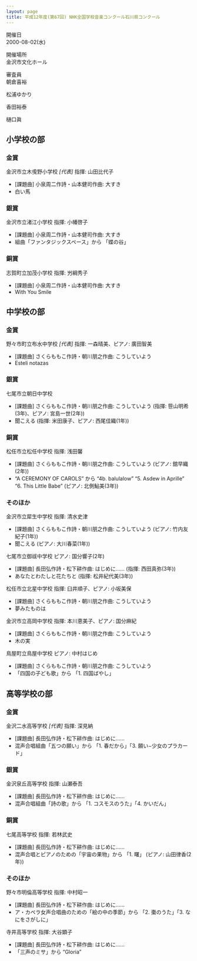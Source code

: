 ```yaml
---
layout: page
title: 平成12年度(第67回) NHK全国学校音楽コンクール石川県コンクール
---
```

開催日  
2000-08-02(水)

開催場所  
金沢市文化ホール

審査員  
朝倉喜裕

松浦ゆかり

香田裕泰

樋口眞

小学校の部
----------

### 金賞

<span class="choir-name">金沢市立木曵野小学校</span> *\[代表\]*
指揮: 山田比代子
-   \[課題曲\] 小泉周二作詩・山本健司作曲: 大すき
-   白い馬

### 銀賞

<span class="choir-name">金沢市立渚江小学校</span>
指揮: 小幡啓子
-   \[課題曲\] 小泉周二作詩・山本健司作曲: 大すき
-   組曲「ファンタジックスペース」から 「蝶の谷」

### 銅賞

<span class="choir-name">志賀町立加茂小学校</span>
指揮: 屶綱秀子
-   \[課題曲\] 小泉周二作詩・山本健司作曲: 大すき
-   With You Smile

中学校の部
----------

### 金賞

<span class="choir-name">野々市町立布水中学校</span> *\[代表\]*
指揮: 一森晴美、ピアノ: 廣田智美
-   \[課題曲\] さくらももこ作詩・朝川朋之作曲: こうしていよう
-   Esteli notazas

### 銀賞

<span class="choir-name">七尾市立朝日中学校</span>
-   \[課題曲\] さくらももこ作詩・朝川朋之作曲: こうしていよう (指揮: 笹山明希(3年)、ピアノ: 宮島一世(2年))
-   聞こえる (指揮: 米田康子、ピアノ: 西尾佳織(1年))

### 銅賞

<span class="choir-name">松任市立松任中学校</span>
指揮: 浅田馨
-   \[課題曲\] さくらももこ作詩・朝川朋之作曲: こうしていよう (ピアノ: 舘早織(2年))
-   “A CEREMONY OF CAROLS” から “4b. balulalow” “5. Asdew in Aprille” “6. This Little Babe” (ピアノ: 北側鮎美(3年))

### そのほか

<span class="choir-name">金沢市立犀生中学校</span>
指揮: 清水史津
-   \[課題曲\] さくらももこ作詩・朝川朋之作曲: こうしていよう (ピアノ: 竹内友紀子(1年))
-   聞こえる (ピアノ: 大川春菜(1年))

<span class="choir-name">七尾市立御祓中学校</span>
ピアノ: 国分響子(2年)
-   \[課題曲\] 長田弘作詩・松下耕作曲: はじめに…… (指揮: 西田真弥(3年))
-   あなたとわたしと花たちと (指揮: 松井紀代美(3年))

<span class="choir-name">松任市立北星中学校</span>
指揮: 臼井順子、ピアノ: 小坂美保
-   \[課題曲\] さくらももこ作詩・朝川朋之作曲: こうしていよう
-   夢みたものは

<span class="choir-name">金沢市立高岡中学校</span>
指揮: 本川恵美子、ピアノ: 国分麻紀
-   \[課題曲\] さくらももこ作詩・朝川朋之作曲: こうしていよう
-   木の実

<span class="choir-name">鳥屋町立鳥屋中学校</span>
ピアノ: 中村はじめ
-   \[課題曲\] さくらももこ作詩・朝川朋之作曲: こうしていよう
-   「四国の子ども歌」から 「1. 四国ばやし」

高等学校の部
------------

### 金賞

<span class="choir-name">金沢二水高等学校</span> *\[代表\]*
指揮: 深見納
-   \[課題曲\] 長田弘作詩・松下耕作曲: はじめに……
-   混声合唱組曲「五つの願い」から 「1. 春だから」「3. 願い−少女のプラカード」

### 銀賞

<span class="choir-name">金沢泉丘高等学校</span>
指揮: 山瀬泰吾
-   \[課題曲\] 長田弘作詩・松下耕作曲: はじめに……
-   混声合唱組曲「詩の歌」から 「1. コスモスのうた」「4. かいだん」

### 銅賞

<span class="choir-name">七尾高等学校</span>
指揮: 若林武史
-   \[課題曲\] 長田弘作詩・松下耕作曲: はじめに……
-   混声合唱とピアノのための「宇宙の果物」から 「1. 曙」 (ピアノ: 山田律香(2年))

### そのほか

<span class="choir-name">野々市明倫高等学校</span>
指揮: 中村昭一
-   \[課題曲\] 長田弘作詩・松下耕作曲: はじめに……
-   ア・カペラ女声合唱曲のための「絵の中の季節」から 「2. 棗のうた」「3. なにをさがしに」

<span class="choir-name">寺井高等学校</span>
指揮: 大谷顕子
-   \[課題曲\] 長田弘作詩・松下耕作曲: はじめに……
-   「三声のミサ」から “Gloria”
